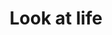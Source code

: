 ---
pid: llg111
title: Look at life
location_transcription: Rittenhouse Square/Washington Square
coordinates: "[-75.152977477835, 39.947111550754]"
zipcode: '19046'
gen_neighborhood: 
neighborhood: 
outside_phl: 'Jenkintown PA '
age: '17'
age_range: 13-19
instagram: 
image_file_name: llg_111.jpg
proposal_transcription: |-
  The triangle represents a woman
  the circle is the baby inside of her
  all on a pedestal
topic: Environment,Women,Youth,Sustainability
topic_summary: 0, 0, 0, 0
type: Sculpture Statue,Memorial
keywords_other: pregnancy, baby, life, circle of life
credit: "#preggers"
image_labels: 
twitter: 
facebook: 
permalink: "/monuments/llg111/"
layout: item-page
---